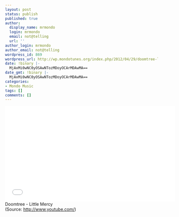 ```yaml
---
layout: post
status: publish
published: true
author:
  display_name: mrmondo
  login: mrmondo
  email: not@telling
  url: ''
author_login: mrmondo
author_email: not@telling
wordpress_id: 869
wordpress_url: http://wp.mondotunes.org/index.php/2012/04/29/doomtree-little-mercy/
date: !binary |-
  MjAxMi0wNC0yOSAwNTozMDoyOCArMDAwMA==
date_gmt: !binary |-
  MjAxMi0wNC0yOSAwNTozMDoyOCArMDAwMA==
categories:
- Mondo Music
tags: []
comments: []
---
```

<iframe width="560" height="315" src="//www.youtube.com/embed/vcpokC2Ewzs" frameborder="0"> </iframe>
Doomtree - Little Mercy
<div class="attribution">(<span>Source:</span> <a href="http://www.youtube.com/">http://www.youtube.com/</a>)</div>
